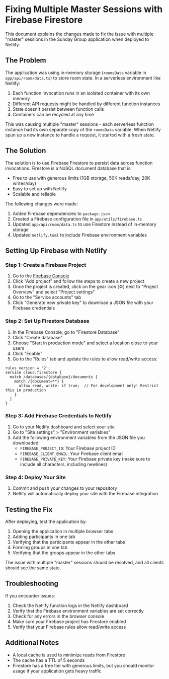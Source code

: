 # Fixing Multiple Master Sessions with Firebase Firestore

This document explains the changes made to fix the issue with multiple "master" sessions in the Sunday Group application when deployed to Netlify.

## The Problem

The application was using in-memory storage (`roomsData` variable in `app/api/room/data.ts`) to store room state. In a serverless environment like Netlify:

1. Each function invocation runs in an isolated container with its own memory
2. Different API requests might be handled by different function instances
3. State doesn't persist between function calls
4. Containers can be recycled at any time

This was causing multiple "master" sessions - each serverless function instance had its own separate copy of the `roomsData` variable. When Netlify spun up a new instance to handle a request, it started with a fresh state.

## The Solution

The solution is to use Firebase Firestore to persist data across function invocations. Firestore is a NoSQL document database that is:

- Free to use with generous limits (1GB storage, 50K reads/day, 20K writes/day)
- Easy to set up with Netlify
- Scalable and reliable

The following changes were made:

1. Added Firebase dependencies to `package.json`
2. Created a Firebase configuration file in `app/utils/firebase.ts`
3. Updated `app/api/room/data.ts` to use Firestore instead of in-memory storage
4. Updated `netlify.toml` to include Firebase environment variables

## Setting Up Firebase with Netlify

### Step 1: Create a Firebase Project

1. Go to the [Firebase Console](https://console.firebase.google.com/)
2. Click "Add project" and follow the steps to create a new project
3. Once the project is created, click on the gear icon (⚙️) next to "Project Overview" and select "Project settings"
4. Go to the "Service accounts" tab
5. Click "Generate new private key" to download a JSON file with your Firebase credentials

### Step 2: Set Up Firestore Database

1. In the Firebase Console, go to "Firestore Database"
2. Click "Create database"
3. Choose "Start in production mode" and select a location close to your users
4. Click "Enable"
5. Go to the "Rules" tab and update the rules to allow read/write access:

```
rules_version = '2';
service cloud.firestore {
  match /databases/{database}/documents {
    match /{document=**} {
      allow read, write: if true;  // For development only! Restrict this in production
    }
  }
}
```

### Step 3: Add Firebase Credentials to Netlify

1. Go to your Netlify dashboard and select your site
2. Go to "Site settings" > "Environment variables"
3. Add the following environment variables from the JSON file you downloaded:
   - `FIREBASE_PROJECT_ID`: Your Firebase project ID
   - `FIREBASE_CLIENT_EMAIL`: Your Firebase client email
   - `FIREBASE_PRIVATE_KEY`: Your Firebase private key (make sure to include all characters, including newlines)

### Step 4: Deploy Your Site

1. Commit and push your changes to your repository
2. Netlify will automatically deploy your site with the Firebase integration

## Testing the Fix

After deploying, test the application by:

1. Opening the application in multiple browser tabs
2. Adding participants in one tab
3. Verifying that the participants appear in the other tabs
4. Forming groups in one tab
5. Verifying that the groups appear in the other tabs

The issue with multiple "master" sessions should be resolved, and all clients should see the same state.

## Troubleshooting

If you encounter issues:

1. Check the Netlify function logs in the Netlify dashboard
2. Verify that the Firebase environment variables are set correctly
3. Check for any errors in the browser console
4. Make sure your Firebase project has Firestore enabled
5. Verify that your Firebase rules allow read/write access

## Additional Notes

- A local cache is used to minimize reads from Firestore
- The cache has a TTL of 5 seconds
- Firestore has a free tier with generous limits, but you should monitor usage if your application gets heavy traffic
